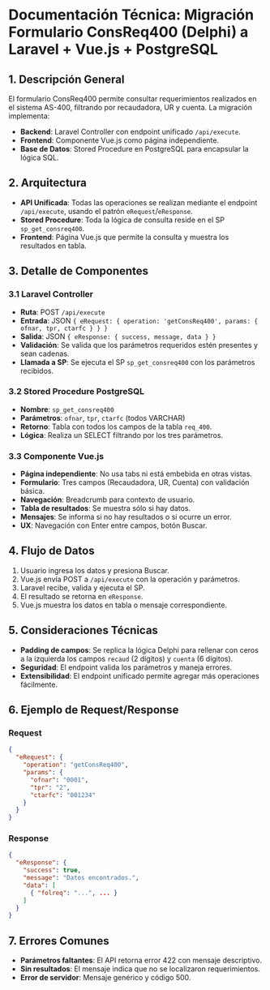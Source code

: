 # Documentación Técnica: Migración Formulario ConsReq400 (Delphi) a Laravel + Vue.js + PostgreSQL

## 1. Descripción General
El formulario ConsReq400 permite consultar requerimientos realizados en el sistema AS-400, filtrando por recaudadora, UR y cuenta. La migración implementa:
- **Backend**: Laravel Controller con endpoint unificado `/api/execute`.
- **Frontend**: Componente Vue.js como página independiente.
- **Base de Datos**: Stored Procedure en PostgreSQL para encapsular la lógica SQL.

## 2. Arquitectura
- **API Unificada**: Todas las operaciones se realizan mediante el endpoint `/api/execute`, usando el patrón `eRequest`/`eResponse`.
- **Stored Procedure**: Toda la lógica de consulta reside en el SP `sp_get_consreq400`.
- **Frontend**: Página Vue.js que permite la consulta y muestra los resultados en tabla.

## 3. Detalle de Componentes
### 3.1 Laravel Controller
- **Ruta**: POST `/api/execute`
- **Entrada**: JSON `{ eRequest: { operation: 'getConsReq400', params: { ofnar, tpr, ctarfc } } }`
- **Salida**: JSON `{ eResponse: { success, message, data } }`
- **Validación**: Se valida que los parámetros requeridos estén presentes y sean cadenas.
- **Llamada a SP**: Se ejecuta el SP `sp_get_consreq400` con los parámetros recibidos.

### 3.2 Stored Procedure PostgreSQL
- **Nombre**: `sp_get_consreq400`
- **Parámetros**: `ofnar`, `tpr`, `ctarfc` (todos VARCHAR)
- **Retorno**: Tabla con todos los campos de la tabla `req_400`.
- **Lógica**: Realiza un SELECT filtrando por los tres parámetros.

### 3.3 Componente Vue.js
- **Página independiente**: No usa tabs ni está embebida en otras vistas.
- **Formulario**: Tres campos (Recaudadora, UR, Cuenta) con validación básica.
- **Navegación**: Breadcrumb para contexto de usuario.
- **Tabla de resultados**: Se muestra sólo si hay datos.
- **Mensajes**: Se informa si no hay resultados o si ocurre un error.
- **UX**: Navegación con Enter entre campos, botón Buscar.

## 4. Flujo de Datos
1. Usuario ingresa los datos y presiona Buscar.
2. Vue.js envía POST a `/api/execute` con la operación y parámetros.
3. Laravel recibe, valida y ejecuta el SP.
4. El resultado se retorna en `eResponse`.
5. Vue.js muestra los datos en tabla o mensaje correspondiente.

## 5. Consideraciones Técnicas
- **Padding de campos**: Se replica la lógica Delphi para rellenar con ceros a la izquierda los campos `recaud` (2 dígitos) y `cuenta` (6 dígitos).
- **Seguridad**: El endpoint valida los parámetros y maneja errores.
- **Extensibilidad**: El endpoint unificado permite agregar más operaciones fácilmente.

## 6. Ejemplo de Request/Response
### Request
```json
{
  "eRequest": {
    "operation": "getConsReq400",
    "params": {
      "ofnar": "0001",
      "tpr": "2",
      "ctarfc": "001234"
    }
  }
}
```
### Response
```json
{
  "eResponse": {
    "success": true,
    "message": "Datos encontrados.",
    "data": [
      { "folreq": "...", ... }
    ]
  }
}
```

## 7. Errores Comunes
- **Parámetros faltantes**: El API retorna error 422 con mensaje descriptivo.
- **Sin resultados**: El mensaje indica que no se localizaron requerimientos.
- **Error de servidor**: Mensaje genérico y código 500.
